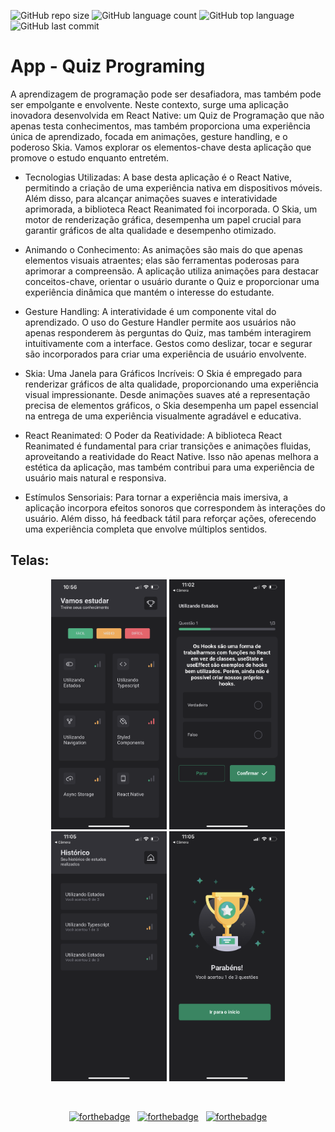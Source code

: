 ![GitHub repo size](https://img.shields.io/github/repo-size/LucasHARosa/Quiz-Programing)
![GitHub language count](https://img.shields.io/github/languages/count/LucasHARosa/Quiz-Programing)
![GitHub top language](https://img.shields.io/github/languages/top/LucasHARosa/Quiz-Programing)
![GitHub last commit](https://img.shields.io/github/last-commit/LucasHARosa/Quiz-Programing)

# App - Quiz Programing

A aprendizagem de programação pode ser desafiadora, mas também pode ser empolgante e envolvente. Neste contexto, surge uma aplicação inovadora desenvolvida em React Native: um Quiz de Programação que não apenas testa conhecimentos, mas também proporciona uma experiência única de aprendizado, focada em animações, gesture handling, e o poderoso Skia. Vamos explorar os elementos-chave desta aplicação que promove o estudo enquanto entretém.

* Tecnologias Utilizadas:
A base desta aplicação é o React Native, permitindo a criação de uma experiência nativa em dispositivos móveis. Além disso, para alcançar animações suaves e interatividade aprimorada, a biblioteca React Reanimated foi incorporada. O Skia, um motor de renderização gráfica, desempenha um papel crucial para garantir gráficos de alta qualidade e desempenho otimizado.

* Animando o Conhecimento:
As animações são mais do que apenas elementos visuais atraentes; elas são ferramentas poderosas para aprimorar a compreensão. A aplicação utiliza animações para destacar conceitos-chave, orientar o usuário durante o Quiz e proporcionar uma experiência dinâmica que mantém o interesse do estudante.

* Gesture Handling:
A interatividade é um componente vital do aprendizado. O uso do Gesture Handler permite aos usuários não apenas responderem às perguntas do Quiz, mas também interagirem intuitivamente com a interface. Gestos como deslizar, tocar e segurar são incorporados para criar uma experiência de usuário envolvente.

* Skia: Uma Janela para Gráficos Incríveis:
O Skia é empregado para renderizar gráficos de alta qualidade, proporcionando uma experiência visual impressionante. Desde animações suaves até a representação precisa de elementos gráficos, o Skia desempenha um papel essencial na entrega de uma experiência visualmente agradável e educativa.

* React Reanimated: O Poder da Reatividade:
A biblioteca React Reanimated é fundamental para criar transições e animações fluidas, aproveitando a reatividade do React Native. Isso não apenas melhora a estética da aplicação, mas também contribui para uma experiência de usuário mais natural e responsiva.

* Estímulos Sensoriais:
Para tornar a experiência mais imersiva, a aplicação incorpora efeitos sonoros que correspondem às interações do usuário. Além disso, há feedback tátil para reforçar ações, oferecendo uma experiência completa que envolve múltiplos sentidos.



## Telas:
<p align="center">
    <img height="400" src="./imagens/IMG_2180.PNG" alt="">
    <img height="400" src="./imagens/IMG_2181.PNG" alt="">
    <img height="400" src="./imagens/IMG_2182.PNG" alt="">
    <img height="400" src="./imagens/IMG_2183.PNG" alt="">
</p>


<p align="center">
    <img height="400" src="./imagens/gif.GIF" alt="">
</p>

<div align="center">
    
[![forthebadge](https://forthebadge.com/images/badges/built-with-love.svg)](https://forthebadge.com) &nbsp;
[![forthebadge](https://forthebadge.com/images/badges/made-with-typescript.svg)](https://forthebadge.com) &nbsp;
[![forthebadge](https://forthebadge.com/images/badges/open-source.svg)](https://forthebadge.com) 

</div>
  
